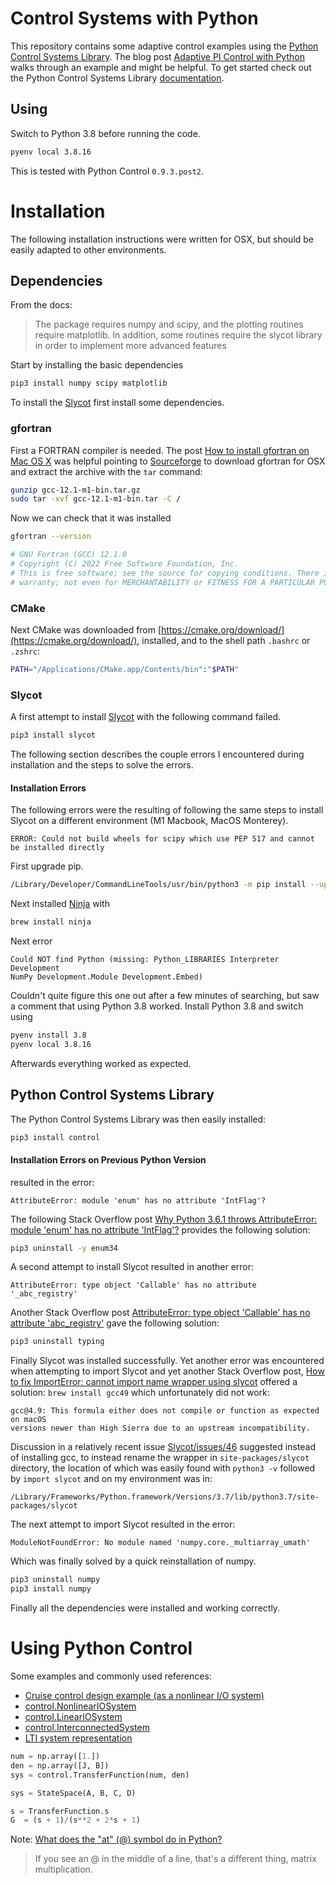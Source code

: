# Control Systems with Python

This repository contains some adaptive control examples using the [Python Control Systems Library](https://github.com/python-control/python-control).
The blog post [Adaptive PI Control with Python](https://danielwiese.com/posts/adaptive-pi-python/) walks through an example and might be helpful.
To get started check out the Python Control Systems Library [documentation](https://python-control.readthedocs.io/en/0.8.3/index.html).

## Using

Switch to Python 3.8 before running the code.

```sh
pyenv local 3.8.16
```

This is tested with Python Control `0.9.3.post2`.

# Installation

The following installation instructions were written for OSX, but should be easily adapted to other environments.

## Dependencies

From the docs:

> The package requires numpy and scipy, and the plotting routines require matplotlib. In addition, some routines require the slycot library in order to implement more advanced features

Start by installing the basic dependencies

```sh
pip3 install numpy scipy matplotlib
```

To install the [Slycot](https://github.com/python-control/Slycot) first install some dependencies.

### gfortran

First a FORTRAN compiler is needed.
The post [How to install gfortran on Mac OS X](https://skipperkongen.dk/2012/04/27/how-to-install-gfortran-on-mac-os-x/) was helpful pointing to [Sourceforge](http://hpc.sourceforge.net) to download gfortran for OSX and extract the archive with the `tar` command:

```sh
gunzip gcc-12.1-m1-bin.tar.gz
sudo tar -xvf gcc-12.1-m1-bin.tar -C /
```

Now we can check that it was installed

```sh
gfortran --version

# GNU Fortran (GCC) 12.1.0
# Copyright (C) 2022 Free Software Foundation, Inc.
# This is free software; see the source for copying conditions. There is NO
# warranty; not even for MERCHANTABILITY or FITNESS FOR A PARTICULAR PURPOSE.
```

### CMake

Next CMake was downloaded from [https://cmake.org/download/](https://cmake.org/download/), installed, and to the shell path `.bashrc` or `.zshrc`:

```sh
PATH="/Applications/CMake.app/Contents/bin":"$PATH"
```

### Slycot

A first attempt to install [Slycot](https://github.com/python-control/Slycot) with the following command failed.

```sh
pip3 install slycot
```

The following section describes the couple errors I encountered during installation and the steps to solve the errors.

#### Installation Errors

The following errors were the resulting of following the same steps to install Slycot on a different environment (M1 Macbook, MacOS Monterey).

```
ERROR: Could not build wheels for scipy which use PEP 517 and cannot be installed directly
```

First upgrade pip.

```sh
/Library/Developer/CommandLineTools/usr/bin/python3 -m pip install --upgrade pip
```

Next installed [Ninja](https://ninja-build.org/) with

```sh
brew install ninja
```

Next error

```
Could NOT find Python (missing: Python_LIBRARIES Interpreter Development
NumPy Development.Module Development.Embed)
```

Couldn't quite figure this one out after a few minutes of searching, but saw a comment that using Python 3.8 worked.
Install Python 3.8 and switch using

```sh
pyenv install 3.8
pyenv local 3.8.16
```

Afterwards everything worked as expected.

## Python Control Systems Library

The Python Control Systems Library was then easily installed:

```sh
pip3 install control
```

#### Installation Errors on Previous Python Version

resulted in the error:

```
AttributeError: module 'enum' has no attribute 'IntFlag'?
```

The following Stack Overflow post [Why Python 3.6.1 throws AttributeError: module 'enum' has no attribute 'IntFlag'?](https://stackoverflow.com/questions/43124775/why-python-3-6-1-throws-attributeerror-module-enum-has-no-attribute-intflag) provides the following solution:

```sh
pip3 uninstall -y enum34
```

A second attempt to install Slycot resulted in another error:

```
AttributeError: type object 'Callable' has no attribute '_abc_registry'
```

Another Stack Overflow post [AttributeError: type object 'Callable' has no attribute 'abc_registry'](https://stackoverflow.com/questions/55833509/attributeerror-type-object-callable-has-no-attribute-abc-registry) gave the following solution:

```sh
pip3 uninstall typing
```

Finally Slycot was installed successfully.
Yet another error was encountered when attempting to import Slycot and yet another Stack Overflow post, [How to fix ImportError: cannot import name wrapper using slycot](https://stackoverflow.com/questions/33002887/how-to-fix-importerror-cannot-import-name-wrapper-using-slycot) offered a solution: `brew install gcc49` which unfortunately did not work:

```
gcc@4.9: This formula either does not compile or function as expected on macOS
versions newer than High Sierra due to an upstream incompatibility.
```

Discussion in a relatively recent issue [Slycot/issues/46](https://github.com/python-control/Slycot/issues/46) suggested instead of installing gcc, to instead rename the wrapper in `site-packages/slycot` directory, the location of which was easily found with `python3 -v` followed by `import slycot` and on my environment was in:

```
/Library/Frameworks/Python.framework/Versions/3.7/lib/python3.7/site-packages/slycot
```

The next attempt to import Slycot resulted in the error:

```
ModuleNotFoundError: No module named 'numpy.core._multiarray_umath'
```

Which was finally solved by a quick reinstallation of numpy.

```sh
pip3 uninstall numpy
pip3 install numpy
```

Finally all the dependencies were installed and working correctly.

# Using Python Control

Some examples and commonly used references:

* [Cruise control design example (as a nonlinear I/O system)](https://python-control.readthedocs.io/en/0.9.3.post2/cruise-control.html)
* [control.NonlinearIOSystem](https://python-control.readthedocs.io/en/0.9.3.post2/generated/control.NonlinearIOSystem.html)
* [control.LinearIOSystem](https://python-control.readthedocs.io/en/0.9.3.post2/generated/control.LinearIOSystem.html)
* [control.InterconnectedSystem](https://python-control.readthedocs.io/en/0.9.3.post2/generated/control.InterconnectedSystem.html)
* [LTI system representation](https://python-control.readthedocs.io/en/0.9.3.post2/conventions.html#lti-system-representation)

```python
num = np.array([1.])
den = np.array([J, B])
sys = control.TransferFunction(num, den)

sys = StateSpace(A, B, C, D)

s = TransferFunction.s
G  = (s + 1)/(s**2 + 2*s + 1)
```

Note: [What does the "at" (@) symbol do in Python?](https://stackoverflow.com/questions/6392739/what-does-the-at-symbol-do-in-python)

> If you see an @ in the middle of a line, that's a different thing, matrix multiplication.
